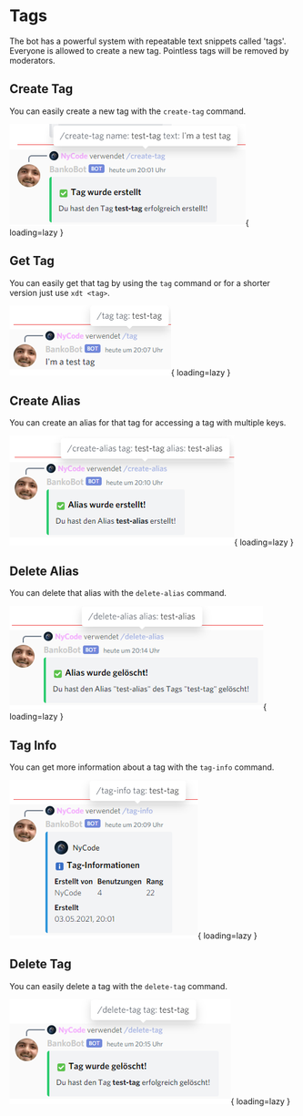 # Tags

The bot has a powerful system with repeatable text snippets called 'tags'. Everyone is allowed to create a new tag. Pointless tags will be removed by moderators.

## Create Tag
You can easily create a new tag with the `create-tag` command.

![Create Tag Example](/assets/tag/example_create_tag.png){ loading=lazy }

## Get Tag
You can easily get that tag by using the `tag` command or for a shorter version just use `xdt <tag>`.

![Get Tag Example](/assets/tag/example_tag.png){ loading=lazy }

## Create Alias
You can create an alias for that tag for accessing a tag with multiple keys.

![Create Alias Example](/assets/tag/example_create_alias.png){ loading=lazy }

## Delete Alias
You can delete that alias with the `delete-alias` command.

![Delete Alias Example](/assets/tag/example_delete_alias.png){ loading=lazy }

## Tag Info
You can get more information about a tag with the `tag-info` command.

![Tag Info Example](/assets/tag/example_tag_info.png){ loading=lazy }

## Delete Tag
You can easily delete a tag with the `delete-tag` command.

![Tag Delete Example](/assets/tag/example_delete_tag.png){ loading=lazy }